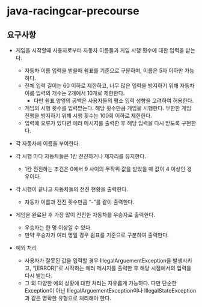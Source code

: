 # java-racingcar-precourse
## 요구사항
  
- 게임을 시작할때 사용자로부터 자동차 이름들과 게임 시행 횟수에 대한 입력을 받는다.
    - 자동차 이름 입력을 받을때 쉼표를 기준으로 구분하며, 이름은 5자 이하만 가능하다.
    - 전체 입력 길이는 60 이하로 제한하고, 너무 많은 입력을 방지하기 위해 자동차 이름 입력의 개수는 2개에서 10개로 제한한다.
        - 다만 쉼표 양옆의 공백은 사용자들의 평소 입력 성향을 고려하여 허용한다.
    - 게임의 시행 횟수를 입력받는다. 해당 횟수만큼 게임을 시행한다. 무한한 게임 진행을 방지하기 위해 시행 횟수는 100회 이하로 제한한다.
    - 입력에 오류가 있다면 에러 메시지를 출력한 후 해당 입력을 다시 받도록 구현한다.

- 각 자동차에 이름을 부여한다.

   
- 각 시행 마다 자동차들은 1칸 전진하거나 제자리를 유지한다.
    - 1칸 전진하는 조건은 0에서 9 사이의 무작위 값을 받았을 때 값이 4 이상인 경우이다.

      
- 각 시행이 끝나고 자동차들의 전진 현황을 출력한다.
    - 자동차 이름과 전진 횟수만큼 “-”를 같이 출력한다.

      
- 게임을 완료된 후 가장 많이 전진한 자동차를 우승자로 출력한다.
    - 우승자는 한 명 이상일 수 있다.
    - 만약 우승자가 여러 명일 경우 쉼표를 기준으로 구분하여 출력한다.

      
- 예외 처리
    - 사용자가 잘못된 값을 입력할 경우 IllegalArguementException을 발생시키고, “[ERROR]”로 시작하는 에러 메시지를 출력한 후 해당 시점에서의 입력을 다시 받는다.
    - 그 외 다양한 예외 상황에 대한 처리는 자유롭게 가능하다. 다만 단순한 Exception이 아닌 IllegalArguementException이나 IllegalStateException과 같은 명확한 유형으로 처리해야 한다.
